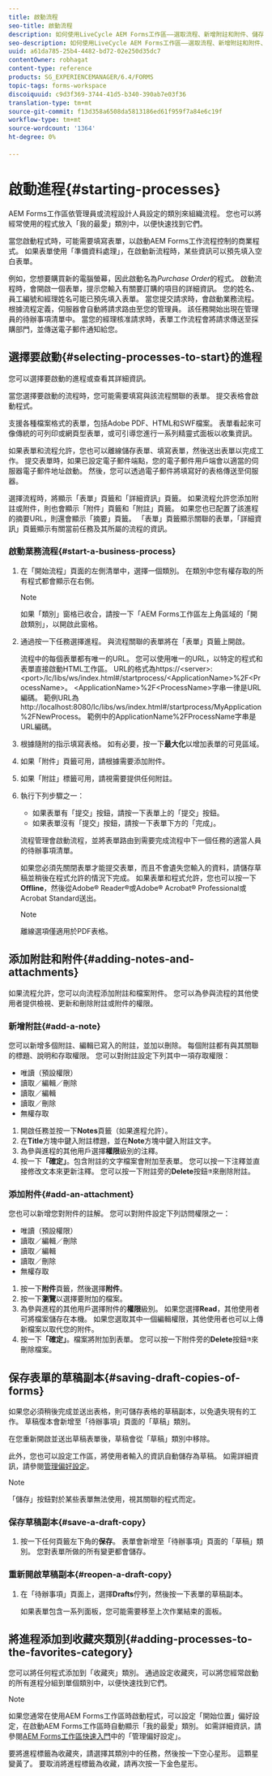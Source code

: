 ```yaml
---
title: 啟動流程
seo-title: 啟動流程
description: 如何使用LiveCycle AEM Forms工作區——選取流程、新增附註和附件、儲存草稿復本，以及新增至我的最愛。
seo-description: 如何使用LiveCycle AEM Forms工作區——選取流程、新增附註和附件、儲存草稿復本，以及新增至我的最愛。
uuid: a61da785-25b4-4482-bd72-02e250d35dc7
contentOwner: robhagat
content-type: reference
products: SG_EXPERIENCEMANAGER/6.4/FORMS
topic-tags: forms-workspace
discoiquuid: c9d3f369-3744-41d5-b340-390ab7e03f36
translation-type: tm+mt
source-git-commit: f13d358a6508da5813186ed61f959f7a84e6c19f
workflow-type: tm+mt
source-wordcount: '1364'
ht-degree: 0%

---
```



# 啟動進程{#starting-processes}

AEM Forms工作區依管理員或流程設計人員設定的類別來組織流程。 您也可以將經常使用的程式放入「我的最愛」類別中，以便快速找到它們。

當您啟動程式時，可能需要填寫表單，以啟動AEM Forms工作流程控制的商業程式。 如果表單使用「準備資料處理」，在啟動新流程時，某些資訊可以預先填入空白表單。

例如，您想要購買新的電腦螢幕，因此啟動名為&#x200B;*Purchase Order*&#x200B;的程式。 啟動流程時，會開啟一個表單，提示您輸入有關要訂購的項目的詳細資訊。 您的姓名、員工編號和經理姓名可能已預先填入表單。 當您提交請求時，會啟動業務流程。 根據流程定義，伺服器會自動將請求路由至您的管理員。 該任務開始出現在管理員的待辦事項清單中。 當您的經理核准請求時，表單工作流程會將請求傳送至採購部門，並傳送電子郵件通知給您。

## 選擇要啟動{#selecting-processes-to-start}的進程

您可以選擇要啟動的進程或查看其詳細資訊。

當您選擇要啟動的流程時，您可能需要填寫與該流程關聯的表單。 提交表格會啟動程式。

支援各種檔案格式的表單，包括Adobe PDF、HTML和SWF檔案。 表單看起來可像傳統的可列印或網頁型表單，或可引導您進行一系列精靈式面板以收集資訊。

如果表單和流程允許，您也可以離線儲存表單、填寫表單，然後送出表單以完成工作。 提交表單時，如果已設定電子郵件端點，您的電子郵件用戶端會以適當的伺服器電子郵件地址啟動。 然後，您可以透過電子郵件將填寫好的表格傳送至伺服器。

選擇流程時，將顯示「表單」頁籤和「詳細資訊」頁籤。 如果流程允許您添加附註或附件，則也會顯示「附件」頁籤和「附註」頁籤。 如果您也已配置了該進程的摘要URL，則還會顯示「摘要」頁籤。 「表單」頁籤顯示關聯的表單，「詳細資訊」頁籤顯示有關當前任務及其所屬的流程的資訊。

### 啟動業務流程{#start-a-business-process}

1. 在「開始流程」頁面的左側清單中，選擇一個類別。 在類別中您有權存取的所有程式都會顯示在右側。

   >[!NOTE]
   >
   >如果「類別」窗格已收合，請按一下「AEM Forms工作區左上角區域的「開啟類別」，以開啟此窗格。

1. 通過按一下任務選擇進程。 與流程關聯的表單將在「表單」頁籤上開啟。

   流程中的每個表單都有唯一的URL。 您可以使用唯一的URL，以特定的程式和表單直接啟動HTML工作區。 URL的格式為https://&lt;server>:&lt;port>/lc/libs/ws/index.html#/startprocess/&lt;ApplicationName>%2F&lt;ProcessName>。 &lt;ApplicationName>%2F&lt;ProcessName>字串一律是URL編碼。 範例URL為http://localhost:8080/lc/libs/ws/index.html#/startprocess/MyApplication%2FNewProcess。 範例中的ApplicationName%2FProcessName字串是URL編碼。

1. 根據隨附的指示填寫表格。 如有必要，按一下&#x200B;**最大化**&#x200B;以增加表單的可見區域。
1. 如果「附件」頁籤可用，請根據需要添加附件。
1. 如果「附註」標籤可用，請視需要提供任何附註。
1. 執行下列步驟之一：

   * 如果表單有「提交」按鈕，請按一下表單上的「提交」按鈕。
   * 如果表單沒有「提交」按鈕，請按一下表單下方的「完成」。

   流程管理會啟動流程，並將表單路由到需要完成流程中下一個任務的適當人員的待辦事項清單。

   如果您必須先關閉表單才能提交表單，而且不會遺失您輸入的資料，請儲存草稿並稍後在程式允許的情況下完成。 如果表單和程式允許，您也可以按一下&#x200B;**Offline**，然後從Adobe® Reader®或Adobe® Acrobat® Professional或Acrobat Standard送出。

   >[!NOTE]
   >
   >離線選項僅適用於PDF表格。

## 添加附註和附件{#adding-notes-and-attachments}

如果流程允許，您可以向流程添加附註和檔案附件。 您可以為參與流程的其他使用者提供檢視、更新和刪除附註或附件的權限。

### 新增附註{#add-a-note}

您可以新增多個附註、編輯已寫入的附註，並加以刪除。 每個附註都有與其關聯的標題、說明和存取權限。 您可以對附註設定下列其中一項存取權限：

* 唯讀（預設權限）
* 讀取／編輯／刪除
* 讀取／編輯
* 讀取／刪除
* 無權存取

1. 開啟任務並按一下&#x200B;**Notes**&#x200B;頁籤（如果進程允許）。
1. 在&#x200B;**Title**&#x200B;方塊中鍵入附註標題，並在&#x200B;**Note**&#x200B;方塊中鍵入附註文字。
1. 為參與進程的其他用戶選擇&#x200B;**權限**&#x200B;級別的注釋。
1. 按一下&#x200B;**「確定」**。包含附註的文字檔案會附加至表單。 您可以按一下注釋並直接修改文本來更新注釋。 您可以按一下附註旁的&#x200B;**Delete**&#x200B;按鈕![垃圾桶影像](assets/icondelete.png)來刪除附註。

### 添加附件{#add-an-attachment}

您也可以新增您對附件的註解。 您可以對附件設定下列訪問權限之一：

* 唯讀（預設權限）
* 讀取／編輯／刪除
* 讀取／編輯
* 讀取／刪除
* 無權存取

1. 按一下&#x200B;**附件**&#x200B;頁籤，然後選擇&#x200B;**附件**。
1. 按一下&#x200B;**瀏覽**&#x200B;以選擇要附加的檔案。
1. 為參與進程的其他用戶選擇附件的&#x200B;**權限**&#x200B;級別。 如果您選擇&#x200B;**Read**，其他使用者可將檔案儲存在本機。 如果您選取其中一個編輯權限，其他使用者也可以上傳新檔案以取代您的附件。
1. 按一下&#x200B;**「確定」**。檔案將附加到表單。 您可以按一下附件旁的&#x200B;**Delete**&#x200B;按鈕![垃圾桶影像](assets/icondelete.png)來刪除檔案。

## 保存表單的草稿副本{#saving-draft-copies-of-forms}

如果您必須稍後完成並送出表格，則可儲存表格的草稿副本，以免遺失現有的工作。 草稿復本會新增至「待辦事項」頁面的「草稿」類別。

在您重新開啟並送出草稿表單後，草稿會從「草稿」類別中移除。

此外，您也可以設定工作區，將使用者輸入的資訊自動儲存為草稿。 如需詳細資訊，請參閱[管理偏好設定](/help/forms/using/getting-started-livecycle-html-workspace.md)。

>[!NOTE]
>
>「儲存」按鈕對於某些表單無法使用，視其關聯的程式而定。

### 保存草稿副本{#save-a-draft-copy}

1. 按一下任何頁籤左下角的&#x200B;**保存**。 表單會新增至「待辦事項」頁面的「草稿」類別。 您對表單所做的所有變更都會儲存。

### 重新開啟草稿副本{#reopen-a-draft-copy}

1. 在「待辦事項」頁面上，選擇&#x200B;**Drafts**&#x200B;佇列，然後按一下表單的草稿副本。

   如果表單包含一系列面板，您可能需要移至上次作業結束的面板。

## 將進程添加到收藏夾類別{#adding-processes-to-the-favorites-category}

您可以將任何程式添加到「收藏夾」類別。 通過設定收藏夾，可以將您經常啟動的所有進程分組到單個類別中，以便快速找到它們。

>[!NOTE]
>
>如果您通常在使用AEM Forms工作區時啟動程式，可以設定「開始位置」偏好設定，在啟動AEM Forms工作區時自動顯示「我的最愛」類別。 如需詳細資訊，請參閱[AEM Forms工作區快速入門](/help/forms/using/getting-started-livecycle-html-workspace.md)中的「管理偏好設定」。

要將進程標籤為收藏夾，請選擇其類別中的任務，然後按一下空心星形。 這顆星變黃了。 要取消將進程標籤為收藏，請再次按一下金色星形。

